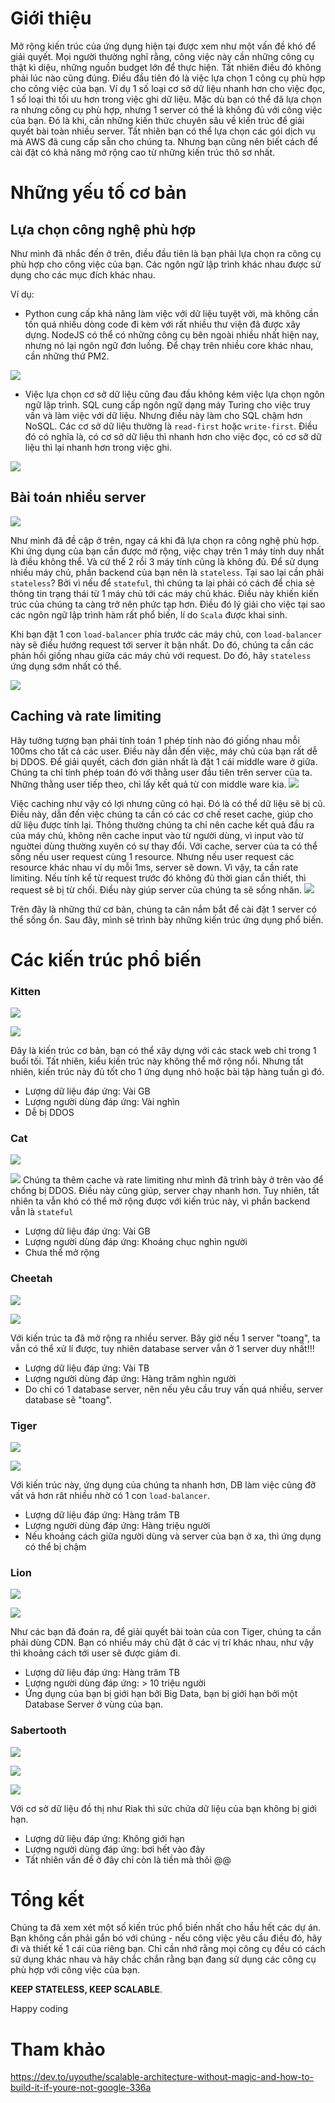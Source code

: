 # Giới thiệu
Mở rộng kiến trúc của ứng dụng hiện tại được xem như một vấn đề khó để giải quyết. Mọi người thường nghĩ rằng, công việc này cần những công cụ thật kì diệu, những nguồn budget lớn để thực hiện.
Tất nhiên điều đó không phải lúc nào cũng đúng. Điều đầu tiên đó là việc lựa chọn 1 công cụ phù hợp cho công việc của bạn. Ví dụ 1 số loại cơ sở dữ liệu nhanh hơn cho việc đọc, 1 số loại thì tối ưu hơn trong việc ghi dữ liệu. Mặc dù bạn có thể đã lựa chọn ra nhưng công cụ phù hợp, nhưng 1 server có thể là không đủ với công việc của bạn. Đó là khi, cần những kiến thức chuyên sâu về kiến trúc để giải quyết bài toàn nhiều server. Tất nhiên bạn có thể lựa chọn các gói dịch vụ mà AWS đã cung cấp sẵn cho chúng ta. Nhưng bạn cũng nên biết cách để cài đặt có khả năng mở rộng cao từ những kiến trúc thô sơ nhất.
# Những yếu tố cơ bản
## Lựa chọn công nghệ phù hợp
 Như mình đã nhắc đến ở trên, điều đầu tiên là bạn phải lựa chọn ra công cụ phù hợp cho công việc của bạn.  Các ngôn ngữ lập trình khác nhau được sử dụng cho các mục đích khác nhau. 
 
 Ví dụ:
 + Python cung cấp khả năng làm việc với dữ liệu tuyệt vời, mà không cần tốn quá nhiều dòng code đi kèm với rất nhiều thư viện đã được xây dựng. NodeJS có thể có những công cụ bên ngoài nhiều nhất hiện nay, nhưng nó lại ngôn ngữ đơn luồng. Để chạy trên nhiều core khác nhau, cần những thứ PM2.
 
 ![](https://images.viblo.asia/2549bc7c-270c-47ff-9844-ac847a1445c2.jpg)

 + Việc lựa chọn cơ sở dữ liệu cũng đau đầu không kém việc lựa chọn ngôn ngữ lập trình. SQL cung cấp ngôn ngữ dạng máy Turing cho việc truy vấn và làm việc với dữ liệu. Nhưng điều này làm cho SQL chậm hơn NoSQL. Các cơ sở dữ liệu thường là `read-first` hoặc `write-first`. Điều đó có nghĩa là, có cơ sở dữ liệu thì nhanh hơn cho việc đọc, có cơ sỡ dữ liệu thì lại nhanh hơn trong việc ghi.
 
 ![](https://images.viblo.asia/96f272f9-29bf-4ee2-9dea-5b3c2a4d1776.jpg)

 
 ## Bài toán nhiều server
 ![](https://images.viblo.asia/8e6508fd-52d6-42f3-b9a7-360e907090ae.png)

 Như mình đã đề cập ở trên, ngay cả khi đã lựa chọn ra công nghệ phù hợp. Khi ứng dụng của bạn cần được mở rộng, việc chạy trên 1 máy tính duy nhất là điều không thể. Và cứ thể 2 rồi 3 máy tính cũng là không đủ. Để sử dụng nhiều máy chủ, phần backend của bạn nên là  `stateless`. Tại sao lại cần phải `stateless`? Bởi vì nếu để `stateful`, thì chúng ta lại phải có cách để chia sẻ thông tin trạng thái từ 1 máy chủ tới các máy chủ khác. Điều này khiến kiến trúc của chúng ta càng trở nên phức tạp hơn. Điều đó lý giải cho việc tại sao các ngôn ngữ lập trình hàm rất phổ biến, lí do `Scala` được khai sinh. 
 
 Khi bạn đặt 1 con `load-balancer` phía trước các máy chủ, con `load-balancer` này sẽ điều hướng request tới server ít bận nhất. Do đó, chúng ta cần các phản hồi giống nhau giữa các máy chủ với request. Do đó, hãy `stateless` ứng dụng sớm nhất có thể.
 
 ![](https://images.viblo.asia/435710fb-f23c-4926-a77a-5466a2c94213.png)

 ## Caching và rate limiting
 Hãy tưởng tượng bạn phải tính toán 1 phép tính nào đó giống nhau mỗi 100ms cho tất cả các user. Điều này dẫn đến việc, máy chủ của bạn rất dễ bị DDOS.  Để giải quyết, cách đơn giản nhất là đặt 1 cái middle ware ở giữa. Chúng ta chỉ tính phép toán đó với thằng user đầu tiên trên server của ta. Những thằng user tiếp theo, chỉ lấy kết quả từ con middle ware kia. 
 ![](https://images.viblo.asia/54f7812b-c4a3-4937-998e-dc17b1274bb8.png)

 
 
 Việc caching như vậy có lợi nhưng cũng có hại. Đó là có thể dữ liệu sẽ bị cũ. Điều này, dẫn đến việc chúng ta cần có các cơ chế reset cache, giúp cho dữ liệu được tính lại. Thông thường chúng ta chỉ nên cache kết quả đầu ra của máy chủ, không nên cache input vào từ người dùng, vì input vào từ nguờtei dùng thường xuyên có sự thay đổi. Với cache, server của ta có thể sống nếu user request cùng 1 resource. Nhưng nếu user request các resource khác nhau ví dụ mỗi 1ms, server sẽ down. Vì vậy, ta cần rate limiting. Nếu tính kể từ request trước đó không đủ thời gian cần thiết, thì request sẽ bị từ chối. Điều này giúp server của chúng ta sẽ sống nhăn. 
 ![](https://images.viblo.asia/12719282-2bec-4deb-bab0-a1cac36007fe.png)
 
 Trên đây là những thứ cơ bản, chúng ta cân nắm bắt để cài đặt 1 server có thể sống ổn. Sau đây, mình sẽ trình bày những kiến trúc ứng dụng phổ biến.
 # Các kiến trúc phổ biến
 ### Kitten
 ![](https://images.viblo.asia/4c147a1c-4e33-4ba9-9d67-a5e190564d64.jpg)
 
![](https://images.viblo.asia/27611b10-447f-481d-bfde-e6f6a2d5f495.png)

Đây là kiến trúc cơ bản, bạn có thể xây dựng với các stack web chỉ trong 1 buổi tối. Tất nhiên, kiểu kiến trúc này không thể mở rộng nổi. Nhưng tất nhiên, kiến trúc này đủ tốt cho 1 ứng dụng nhỏ hoặc bài tập hàng tuần gì đó. 

+ Lượng dữ liệu đáp ứng: Vài GB
+ Lượng người dùng đáp ứng: Vài nghìn
+ Dễ bị DDOS

### Cat
![](https://images.viblo.asia/62e71837-05cb-4466-8066-0f5f1e9b92f4.jpg)

![](https://images.viblo.asia/dba78a6f-9f5b-46f1-b708-9c7d2ff8b9a2.png)
Chúng ta thêm cache và rate limiting như mình đã trình bày ở trên vào để chống bị DDOS. Điều này cũng giúp, server chạy nhanh hơn. Tuy nhiên, tất nhiên ta vẫn khó có thể mở rộng được với kiến trúc này, vì phần backend vẫn là `stateful`

+ Lượng dữ liệu đáp ứng: Vài GB
+ Lượng người dùng đáp ứng: Khoảng chục nghìn người
+ Chưa thể mở rộng

### Cheetah
![](https://images.viblo.asia/bb87c817-d68b-4920-928a-b767365230e7.jpg)

![](https://images.viblo.asia/745c43f0-eac2-4cb0-a747-0bb6b67419ec.png)

Với kiến trúc ta đã mở rộng ra nhiều server. Bây giờ nếu 1 server "toang", ta vẫn có thể xử lí được, tuy nhiên database server vẫn ở 1 server duy nhất!!!

+ Lượng dữ liệu đáp ứng: Vài TB
+ Lượng người dùng đáp ứng: Hàng trăm nghìn người
+ Do chỉ có 1 database server, nên nếu yêu cầu truy vấn quá nhiều, server database sẽ "toang".

### Tiger
![](https://images.viblo.asia/863431b2-214c-412d-9b21-2ad8df0a08b6.jpg)

![](https://images.viblo.asia/9b14f68e-3693-4bdf-a69c-43471bbd2dc6.png)

Với kiến trúc này, ứng dụng của chúng ta nhanh hơn, DB làm việc cũng đỡ vất vả hơn rât nhiều nhờ có 1 con `load-balancer`. 

+ Lượng dữ liệu đáp ứng: Hàng trăm TB
+ Lượng người dùng đáp ứng: Hàng triệu người
+ Nếu khoảng cách giữa người dùng và server của bạn ở xa, thì ứng dụng có thể bị chậm

### Lion

![](https://images.viblo.asia/ecbdc133-d0a3-4b8c-947b-b2822459d06f.jpg)

![](https://images.viblo.asia/03245132-72fb-4c71-81fd-6b14a7a24661.png)

Như các bạn đã đoán ra, để giải quyết bài toàn của con Tiger, chúng ta cần phải dùng CDN. Bạn có nhiều máy chủ đặt ở các vị trí khác nhau, như vậy thì khoảng cách tới user sẽ được giảm đi. 

+ Lượng dữ liệu đáp ứng: Hàng trăm TB
+ Lượng người dùng đáp ứng:  > 10 triệu người
+ Ứng dụng của bạn bị giới hạn bởi Big Data, bạn bị giới hạn bởi một Database Server ở vùng của bạn.

### Sabertooth

![](https://images.viblo.asia/439bd27a-3f8d-487b-adc6-1f3a09d3f32e.jpg)

![](https://images.viblo.asia/4ea3d11a-6c21-4187-8ba0-8922679c6a50.png)

![](https://images.viblo.asia/6cf0af6b-7910-4001-a067-2aa44e790751.png)

Với cơ sở dữ liệu đồ thị như Riak thì sức chứa dữ liệu của bạn không bị giới hạn.


+ Lượng dữ liệu đáp ứng: Không giới hạn 
+ Lượng người dùng đáp ứng:  bơi hết vào đây 
+ Tất nhiên vấn đề ở đây chỉ còn là tiền mà thôi @@


# Tổng kết

Chúng ta đã xem xét một số kiến trúc phổ biến nhất cho hầu hết các dự án. Bạn không cần phải gắn bó với chúng - nếu công việc yêu cầu điều đó, hãy đi và thiết kế 1 cái của riêng bạn. Chỉ cần nhớ rằng mọi công cụ đều có cách sử dụng khác nhau và hãy chắc chắn rằng bạn đang sử dụng các công cụ phù hợp với công việc của bạn.

**KEEP STATELESS, KEEP SCALABLE**.

Happy coding 

# Tham khảo 
https://dev.to/uyouthe/scalable-architecture-without-magic-and-how-to-build-it-if-youre-not-google-336a